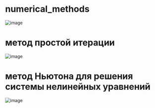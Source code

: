 # numerical_methods
![image](https://github.com/Hoaihx123/numerical_methods/assets/99666261/62c80a27-28f9-427d-b6b9-269046ebe749)
# метод простой итерации
![image](https://github.com/Hoaihx123/numerical_methods/assets/99666261/e065c323-f2a0-4511-b74f-825847a7a417)
# метод Ньютона для решения системы нелинейных уравнений
![image](https://github.com/Hoaihx123/numerical_methods/assets/99666261/c28e7c8c-352b-4ce1-a765-aed3b5fad27c)

